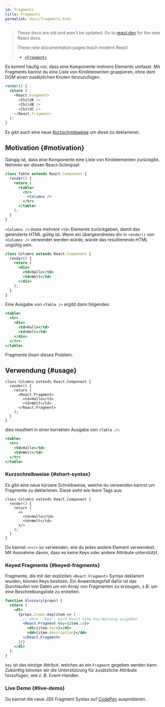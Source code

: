 ```yaml
---
id: fragments
title: Fragments
permalink: docs/fragments.html
---
```


<div class="scary">

> These docs are old and won't be updated. Go to [react.dev](https://react.dev/) for the new React docs.
> 
> These new documentation pages teach modern React:
>
> - [`<Fragment>`](https://react.dev/reference/react/Fragment)

</div>

Es kommt häufig vor, dass eine Komponente mehrere Elemente umfasst. Mit Fragments kannst du eine Liste von Kindelementen gruppieren, ohne dem DOM einen zusätzlichen Knoten hinzuzufügen.

```js
render() {
  return (
    <React.Fragment>
      <ChildA />
      <ChildB />
      <ChildC />
    </React.Fragment>
  );
}
```

Es gibt auch eine neue [Kurzschreibweise](#short-syntax) um diese zu deklarieren.

## Motivation {#motivation}

Gängig ist, dass eine Komponente eine Liste von Kindelementen zurückgibt. Nehmen wir diesen React-Schnipsel:

```jsx
class Table extends React.Component {
  render() {
    return (
      <table>
        <tr>
          <Columns />
        </tr>
      </table>
    );
  }
}
```

`<Columns />` muss mehrere `<td>` Elemente zurückgeben, damit das gerenderte HTML gültig ist. Wenn ein übergeordnetes div in `render()` von `<Columns />` verwendet werden würde, würde das resultierende HTML ungültig sein.

```jsx
class Columns extends React.Component {
  render() {
    return (
      <div>
        <td>Hallo</td>
        <td>Welt</td>
      </div>
    );
  }
}
```

Eine Ausgabe von `<Table />` ergibt dann folgendes:

```jsx
<table>
  <tr>
    <div>
      <td>Hallo</td>
      <td>Welt</td>
    </div>
  </tr>
</table>
```

Fragmente lösen dieses Problem.

## Verwendung {#usage}

```jsx{4,7}
class Columns extends React.Component {
  render() {
    return (
      <React.Fragment>
        <td>Hallo</td>
        <td>Welt</td>
      </React.Fragment>
    );
  }
}
```

dies resultiert in einer korrekten Ausgabe von `<Table />`:

```jsx
<table>
  <tr>
    <td>Hallo</td>
    <td>Welt</td>
  </tr>
</table>
```

### Kurzschreibweise {#short-syntax}

Es gibt eine neue kürzere Schreibweise, welche du verwenden kannst um Fragmente zu deklarieren. Diese sieht wie leere Tags aus:

```jsx{4,7}
class Columns extends React.Component {
  render() {
    return (
      <>
        <td>Hallo</td>
        <td>Welt</td>
      </>
    );
  }
}
```

Du kannst `<></>` so verwenden, wie du jedes andere Element verwendest. Mit Ausnahme davon, dass es keine Keys oder andere Attribute unterstützt.

### Keyed Fragments {#keyed-fragments}

Fragmente, die mit der expliziten `<React.Fragment>` Syntax deklariert wurden, können Keys besitzen. Ein Anwendungsfall dafür ist das Durchlaufen von Daten um ein Array von Fragmenten zu erzeugen, z.B. um eine Beschreibungsliste zu erstellen:

```jsx
function Glossary(props) {
  return (
    <dl>
      {props.items.map(item => (
        // Ohne  `key`, wird React eine Key-Warnung ausgeben
        <React.Fragment key={item.id}>
          <dt>{item.term}</dt>
          <dd>{item.description}</dd>
        </React.Fragment>
      ))}
    </dl>
  );
}
```

`key` ist das einzige Attribut, welches an ein `Fragment` gegeben werden kann. Zukünftig könnten wir die Unterstützung für zusätzliche Attribute hinzufügen, wie z. B. Event-Handler.

### Live Demo {#live-demo}

Du kannst die neue JSX Fragment Syntax auf [CodePen](https://codepen.io/reactjs/pen/VrEbjE?editors=1000) ausprobieren.
